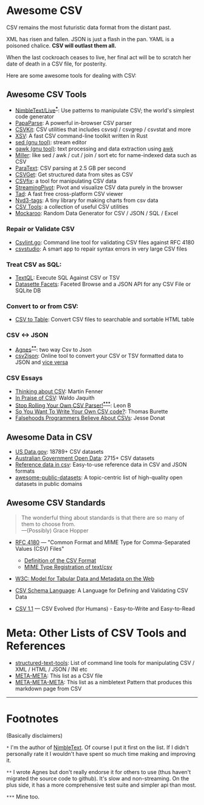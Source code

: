 # Awesome CSV

CSV remains the most futuristic data format from the distant past.

XML has risen and fallen. JSON is just a flash in the pan. YAML is a poisoned chalice. **CSV will outlast them all.**

When the last cockroach ceases to live, her final act will be to scratch her date of death in a CSV file, for posterity.

Here are some awesome tools for dealing with CSV:

## Awesome CSV Tools

* [NimbleText/Live](https://NimbleText.com/Live)<sup><a href='#footnote1'><strong>*</strong></a></sup>: Use patterns to manipulate CSV; the world's simplest code generator
* [PapaParse](https://www.papaparse.com): A powerful in-browser CSV parser
* [CSVKit](http://csvkit.readthedocs.org/en/0.7.3/): CSV utilities that includes csvsql / csvgrep / csvstat  and more
* [XSV](https://github.com/BurntSushi/xsv): A fast CSV command-line toolkit written in Rust
* [sed (gnu tool)](https://www.gnu.org/software/sed/manual/sed.html): stream editor
* [gawk (gnu tool)](https://www.gnu.org/software/gawk/manual/gawk.html): text processing and data extraction using [awk](http://pubs.opengroup.org/onlinepubs/009695399/utilities/awk.html)
* [Miller](http://johnkerl.org/miller/doc/): like sed / awk / cut / join / sort etc for name-indexed data such as CSV
* [ParaText](http://www.wise.io/tech/paratext): CSV parsing at 2.5 GB per second
* [CSVGet](http://github.com/fizx/csvget/tree/master): Get structured data from sites as CSV
* [CSVfix](https://code.google.com/p/csvfix/): a tool for manipulating CSV data
* [StreamingPivot](http://streamingpivot.com/): Pivot and visualize CSV data purely in the browser
* [Tad](http://www.tadviewer.com):  A fast free cross-platform CSV viewer
* [Nvd3-tags](http://blog.tryolabs.com/2015/02/27/nvd3-tags-a-tiny-library-for-making-charts-from-csv-data/): A tiny library for making charts from csv data
* [CSV Tools](https://onlinecsvtools.com/): a collection of useful CSV utilities
* [Mockaroo](https://www.mockaroo.com/): Random Data Generator for CSV / JSON / SQL / Excel

### Repair or Validate CSV

* [Csvlint.go](https://github.com/Clever/csvlint): Command line tool for validating CSV files against RFC 4180
* [csvstudio](http://www.csvstudio.com): A smart app to repair syntax errors in very large CSV files

### Treat CSV as SQL:

* [TextQL](http://dinedal.github.io/textql/): Execute SQL Against CSV or TSV
* [Datasette Facets](https://simonwillison.net/2018/May/20/datasette-facets/): Faceted Browse and a JSON API for any CSV File or SQLite DB


### Convert to or from CSV:
* [CSV to Table](https://github.com/vividvilla/csvtotable): Convert CSV files to searchable and sortable HTML table

### CSV <-> JSON

* [Agnes](http://www.secretgeek.net/agnes/twoWay.html)<sup><a href='#footnote2'><strong>**</strong></a></sup>: two way Csv to Json
* [csv2json](https://www.csvjson.com/csv2json): Online tool to convert your CSV or TSV formatted data to JSON and [vice versa](https://www.csvjson.com/json2csv)

### CSV Essays
* [Thinking about CSV](https://blog.datacite.org/thinking-about-csv/): Martin Fenner
* [In Praise of CSV](https://usopendata.org/2015/03/10/csv): Waldo Jaquith
* [Stop Rolling Your Own CSV Parser!](http://www.secretgeek.net/csv_trouble)<sup><a href='#footnote3'><strong>***</strong></a></sup>: Leon B
* [So You Want To Write Your Own CSV code?](http://thomasburette.com/blog/2014/05/25/so-you-want-to-write-your-own-CSV-code/): Thomas Burette
* [Falsehoods Programmers Believe About CSVs](https://donatstudios.com/Falsehoods-Programmers-Believe-About-CSVs): Jesse Donat

## Awesome Data in CSV

* [US Data.gov](https://catalog.data.gov/dataset?res_format=CSV): 18789+ CSV datasets
* [Australian Government Open Data](https://data.gov.au/dataset?res_format=CSV): 2715+ CSV datasets
* [Reference data in csv](https://datahub.io/collections/reference-data): Easy-to-use reference data in CSV and JSON formats
* [awesome-public-datasets](https://github.com/awesomedata/awesome-public-datasets): A topic-centric list of high-quality open datasets in public domains

## Awesome CSV Standards

>The wonderful thing about standards is that there are so many of them to choose from.<br />&mdash;(Possibly) Grace Hopper

* [RFC 4180](https://tools.ietf.org/html/rfc4180) &mdash; "Common Format and MIME Type for Comma-Separated Values (CSV) Files"
  * [Definition of the CSV Format](https://tools.ietf.org/html/rfc4180#section-2)
  * [MIME Type Registration of text/csv](https://tools.ietf.org/html/rfc4180#section-3)
* [W3C: Model for Tabular Data and Metadata on the Web](https://www.w3.org/TR/tabular-data-model/)
* [CSV Schema Language](http://digital-preservation.github.io/csv-schema/csv-schema-1.2.html): A Language for Defining and Validating CSV Data

* [CSV 1.1](https://csv11.github.io/) &mdash; CSV Evolved (for Humans) - Easy-to-Write and Easy-to-Read


# Meta: Other Lists of CSV Tools and References

* [structured-text-tools](https://github.com/dbohdan/structured-text-tools): List of command line tools for manipulating CSV / XML / HTML / JSON / INI etc
 * [META-META](https://github.com/secretGeek/AwesomeCSV/blob/master/README.md): This list as a CSV file
 * [META-META-META](http://NimbleText.com/Live/-1231784330): This list as a nimbletext Pattern that produces this markdown page from CSV





-----

# Footnotes

(Basically disclaimers)

`*` <span id='footnote1' ></span> I'm the author of [NimbleText](https://NimbleText.com/Live). Of course I put it first on the list. If I didn't personally rate it I wouldn't have spent so much time making and improving it.

`**` <span id='footnote2' ></span> I wrote Agnes but don't really endorse it for others to use (thus haven't migrated the source code to github). It's slow and non-streaming. On the plus side, it has a more comprehensive test suite and simpler api than most.

`***` <span id='footnote3' ></span> Mine too.